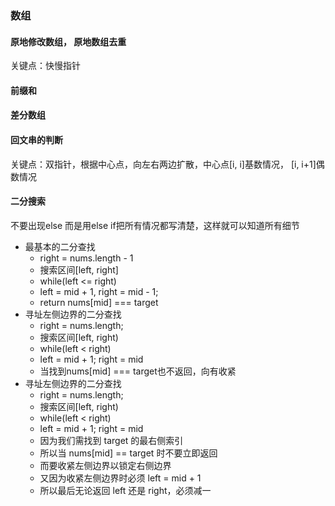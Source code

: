 ### 数组
#### 原地修改数组， 原地数组去重
关键点：快慢指针

#### 前缀和

#### 差分数组

#### 回文串的判断
关键点：双指针，根据中心点，向左右两边扩散，中心点[i, i]基数情况， [i, i+1]偶数情况

#### 二分搜索
不要出现else 而是用else if把所有情况都写清楚，这样就可以知道所有细节
- 最基本的二分查找
  - right = nums.length - 1
  - 搜索区间[left, right]
  - while(left <= right)
  - left = mid + 1, right = mid - 1;
  - return nums[mid] === target
- 寻址左侧边界的二分查找
  - right = nums.length;
  - 搜索区间[left, right)
  - while(left < right)
  - left = mid + 1; right = mid
  - 当找到nums[mid] === target也不返回，向有收紧
- 寻址左侧边界的二分查找
  - right = nums.length;
  - 搜索区间[left, right)
  - while(left < right)
  - left = mid + 1; right = mid
  - 因为我们需找到 target 的最右侧索引
  - 所以当 nums[mid] == target 时不要立即返回
  - 而要收紧左侧边界以锁定右侧边界
  - 又因为收紧左侧边界时必须 left = mid + 1
  - 所以最后无论返回 left 还是 right，必须减一